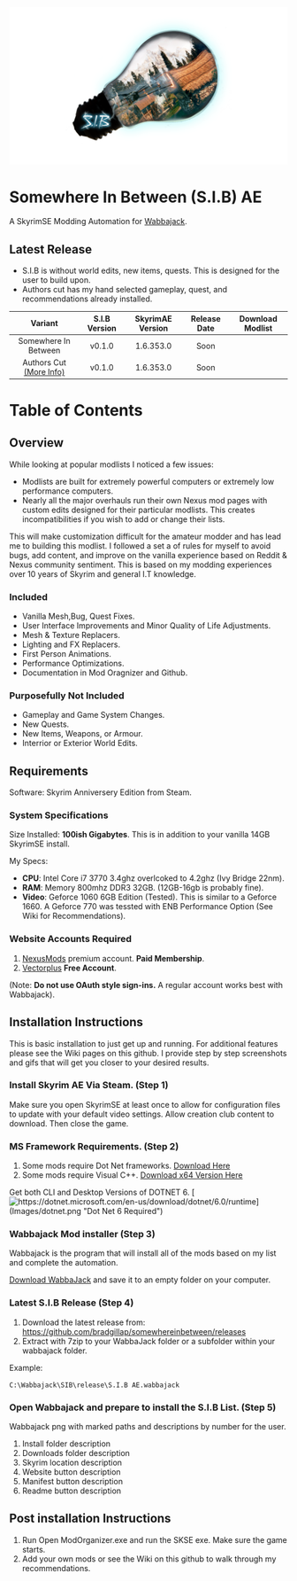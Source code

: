 
![S.I.B Logo](Images/SplashV2large.png)


# Somewhere In Between (S.I.B) AE 
A SkyrimSE Modding Automation for [Wabbajack](https://www.wabbajack.org/#/).

## Latest Release

* S.I.B is without world edits, new items, quests. This is designed for the user to build upon. 
* Authors cut has my hand selected gameplay, quest, and recommendations already installed. 

| Variant                                                   | S.I.B Version | SkyrimAE Version | Release Date | Download Modlist |
|:---------------------------------------------------------:|:-------------:|:----------------:|:------------:|:----------------:|
| Somewhere In Between                                      | v0.1.0        | 1.6.353.0        | Soon         |                  |
| Authors Cut [(More Info)]()                               | v0.1.0        | 1.6.353.0        | Soon         |                  |

# Table of Contents

## Overview

While looking at popular modlists I noticed a few issues:

* Modlists are built for extremely powerful computers or extremely low performance computers. 
* Nearly all the major overhauls run their own Nexus mod pages with custom edits designed for their particular modlists. This creates incompatibilities if you wish to add or change their lists.

This will make customization difficult for the amateur modder and has lead me to building this modlist. I followed a set a of rules for myself to avoid bugs, add content, and improve on the vanilla experience based on Reddit & Nexus community sentiment. This is based on my modding experiences over 10 years of Skyrim and general I.T knowledge.

### Included

* Vanilla Mesh,Bug, Quest Fixes.
* User Interface Improvements and Minor Quality of Life Adjustments.
* Mesh & Texture Replacers.
* Lighting and FX Replacers.
* First Person Animations.
* Performance Optimizations.
* Documentation in Mod Oragnizer and Github.

### Purposefully Not Included

* Gameplay and Game System Changes.
* New Quests.
* New Items, Weapons, or Armour.
* Interrior or Exterior World Edits.

## Requirements

Software: Skyrim Anniversery Edition from Steam.

### System Specifications

Size Installed: **100ish Gigabytes**. This is in addition to your vanilla 14GB SkyrimSE install.

My Specs: 
* **CPU**: Intel Core i7 3770 3.4ghz overlcoked to 4.2ghz (Ivy Bridge 22nm).
* **RAM**: Memory 800mhz DDR3 32GB. (12GB-16gb is probably fine).
* **Video**: Geforce 1060 6GB Edition (Tested). This is similar to a Geforce 1660. A Geforce 770 was tessted with ENB Performance Option (See Wiki for Recommendations).

### Website Accounts Required

1. [NexusMods](https://www.nexusmods.com/modrewards#/store/item/35) premium account. **Paid Membership**.
2. [Vectorplus](https://vectorplexus.com/) **Free Account**.

(Note: **Do not use OAuth style sign-ins.** A regular account works best with Wabbajack). 

## Installation Instructions

This is basic installation to just get up and running. For additional features please see the Wiki pages on this github. I provide step by step screenshots and gifs that will get you closer to your desired results.

### Install Skyrim AE Via Steam. (Step 1)

Make sure you open SkyrimSE at least once to allow for configuration files to update with your default video settings. Allow creation club content to download. Then close the game.

### MS Framework Requirements. (Step 2)

1. Some mods require Dot Net frameworks. [Download Here](https://dotnet.microsoft.com/en-us/download/dotnet/6.0/runtime)
2. Some mods require Visual C++.         [Download x64 Version Here](https://docs.microsoft.com/en-US/cpp/windows/latest-supported-vc-redist?view=msvc-170)

Get both CLI and Desktop Versions of DOTNET 6.
[![https://dotnet.microsoft.com/en-us/download/dotnet/6.0/runtime](Images/dotnet.png "Dot Net 6 Required")](https://dotnet.microsoft.com/en-us/download/dotnet/6.0/runtime)

### Wabbajack Mod installer (Step 3)

Wabbajack is the program that will install all of the mods based on my list and complete the automation. 

[Download WabbaJack](https://www.wabbajack.org/#/) and save it to an empty folder on your computer. 

### Latest S.I.B Release (Step 4)

1. Download the latest release from: https://github.com/bradgillap/somewhereinbetween/releases
2. Extract with 7zip to your WabbaJack folder or a subfolder within your wabbajack folder.  

Example: 

``` 
C:\Wabbajack\SIB\release\S.I.B AE.wabbajack
```

### Open Wabbajack and prepare to install the S.I.B List. (Step 5)

Wabbajack png with marked paths and descriptions by number for the user.

1. Install folder description
2. Downloads folder description
3. Skyrim location description
4. Website button description
5. Manifest button description
6. Readme button description

## Post installation Instructions

1. Run Open ModOrganizer.exe and run the SKSE exe. Make sure the game starts.
2. Add your own mods or see the Wiki on this github to walk through my recommendations.

